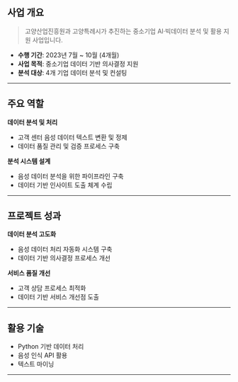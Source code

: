 
## **사업 개요**

> 고양산업진흥원과 고양특례시가 추진하는 중소기업 AI·빅데이터 분석 및 활용 지원 사업입니다.

- **수행 기간**: 2023년 7월 ~ 10월 (4개월)
- **사업 목적**: 중소기업 데이터 기반 의사결정 지원
- **분석 대상**: 4개 기업 데이터 분석 및 컨설팅

---

## **주요 역할**
**데이터 분석 및 처리**
- 고객 센터 음성 데이터 텍스트 변환 및 정제
- 데이터 품질 관리 및 검증 프로세스 구축

**분석 시스템 설계**
- 음성 데이터 분석을 위한 파이프라인 구축
- 데이터 기반 인사이트 도출 체계 수립

---

## **프로젝트 성과**
**데이터 분석 고도화**
- 음성 데이터 처리 자동화 시스템 구축
- 데이터 기반 의사결정 프로세스 개선

**서비스 품질 개선**
- 고객 상담 프로세스 최적화
- 데이터 기반 서비스 개선점 도출

---

## **활용 기술**
- Python 기반 데이터 처리
- 음성 인식 API 활용
- 텍스트 마이닝

---